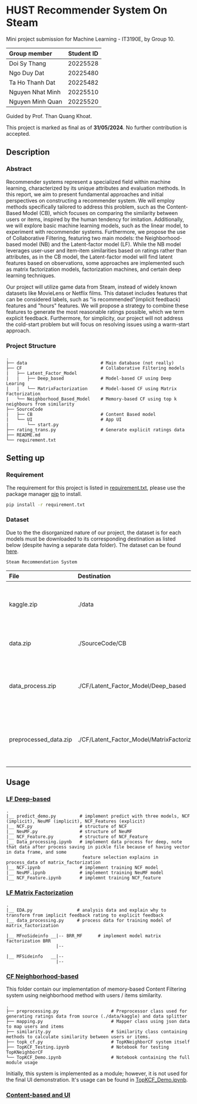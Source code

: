 # HUST Recommender System On Steam

Mini project submission for Machine Learning - IT3190E, by Group 10.

| Group member     | Student ID |
| :--------------- | :--------: |
| Doi Sy Thang     |  20225528  |
| Ngo Duy Dat      |  20225480  |
| Ta Ho Thanh Dat  |  20225482  |
| Nguyen Nhat Minh |  20225510  |
| Nguyen Minh Quan |  20225520  |

Guided by Prof. Than Quang Khoat.

This project is marked as final as of **31/05/2024**. No further contribution is accepted.

## Description

### Abstract

Recommender systems represent a specialized field within machine learning, characterized by its unique attributes and evaluation methods. In this report, we aim to present fundamental approaches and initial perspectives on constructing a recommender system. We will employ methods specifically tailored to address this problem, such as the Content-Based Model (CB), which focuses on comparing the similarity between users or items, inspired by the human tendency for imitation. Additionally, we will explore basic machine learning models, such as the linear model, to experiment with recommender systems. Furthermore, we propose the use of Collaborative Filtering, featuring two main models: the Neighborhood-based model (NB) and the Latent-factor model (LF). While the NB model leverages user-user and item-item similarities based on ratings rather than attributes, as in the CB model, the Latent-factor model will find latent features based on observations, some approaches are implemented such as matrix factorization models, factorization machines, and certain deep learning techniques.

Our project will utilize game data from Steam, instead of widely known datasets like MovieLens or Netflix films. This dataset includes features that can be considered labels, such as "is recommended"(implicit feedback) features and "hours" features. We will propose a strategy to combine these features to generate the most reasonable ratings possible, which we term explicit feedback. Furthermore, for simplicity, our project will not address the cold-start problem but will focus on resolving issues using a warm-start approach.

### Project Structure

    .
    ├── data                            # Main database (not really)
    ├── CF                              # Collaborative Filtering models
    |   ├── Latent_Factor_Model
    |   |   ├── Deep_based              # Model-based CF using Deep Learing
    |   |   └── MatrixFactorization     # Model-based CF using Matrix Factorization
    |   └── Neighborhood_Based_Model    # Memory-based CF using top k neighbours from similarity
    ├── SourceCode
    |   ├── CB                          # Content Based model
    |   └── UI                          # App UI
    |       └── start.py
    ├── rating_trans.py                 # Generate explicit ratings data
    ├── README.md
    └── requirement.txt

## Setting up

### Requirement

The requirement for this project is listed in [requirement.txt](requirement.txt), please use the package manager [pip](https://pip.pypa.io/en/stable/) to install.

```bash
pip install -r requirement.txt
```

### Dataset

Due to the the disorganized nature of our project, the dataset is for each models must be downloaded to its corresponding destination as listed below (despite having a separate data folder). The dataset can be found [here](https://husteduvn-my.sharepoint.com/:f:/g/personal/dat_tht225482_sis_hust_edu_vn/Ev0Vpc1zpzxMvNQ0ZLgRJI0BrLqyQ0uWEBUq8udKeVZGjA?e=1x14QL).

`Steam Recommendation System`

| File                  | Destination                                   | Description                                                                      |
| :-------------------- | :-------------------------------------------- | :------------------------------------------------------------------------------- |
| kaggle.zip            | ./data                                        | The original dataset that we used for this project, citation is provided.        |
| data.zip              | ./SourceCode/CB                               | Dataset used for Content-based model and UI.                                     |
| data_process.zip      | ./CF/Latent_Factor_Model/Deep_based           | Dataset used for Latent Factor Colaborative Filtering with Deep learning.        |
| preprocessed_data.zip | ./CF/Latent_Factor_Model/MatrixFactorization/ | Dataset used for Latent Factor Colaborative Filtering with Matrix Factorization. |

## Usage

### [LF Deep-based](CF/Latent_Factor_Model)
    .
    |__ predict_demo.py         # implement predict with three models, NCF (implicit), NeuMF (implicit), NCF_Features (explicit)
    |__ NCF.py                  # structure of NCF 
    |__ NeuMF.py                # structure of NeuMF
    |__ NCF_Feature.py          # structure of NCF_Feature
    |__ Data_processing.ipynb   # implement data process for deep, note that data after process saving in pickle file because of having vector in data frame, and some 
                                 feature selection explains in process_data of matrix_factorization 
    |__ NCF.ipynb               # implement training NCF model 
    |__ NeuMF.ipynb             # implement training NeuMF model 
    |__ NCF_Feature.ipynb       # implemnt training NCF_feature 
### [LF Matrix Factorization](CF/Latent_Factor_Model/MatrixFactorization)
    .
    |__ EDA.py                 # analysis data and explain why to transform from implicit feedback rating to explicit feedback 
    |__ data_processing.py     # process data for training model of matrix_factorization
    
    |__ MFnoSideinfo __|-- BRR_MF      # implement model matrix factorization BRR
                       |-- 
                       
    |__ MFSideinfo   __|--
                       |--
### [CF Neighborhood-based](CF/Neighborhood_Based_Model)

This folder contain our implementation of memory-based Content Filtering system using neighborhood method with users / items similarity.

    .
    ├── preprocessing.py                    # Preprocessor class used for generating ratings data from source (./data/kaggle) and data splitter
    ├── mapping.py                          # Mapper class using json data to map users and items
    ├── similarity.py                       # Similarity class containing methods to calculate similarity between users or items.
    ├── topk_cf.py                          # TopKNeighborCF system itself
    ├── TopKCF_Testing.ipynb                # Notebook for testing TopKNeighborCF
    └── TopKCF_Demo.ipynb                   # Notebook containing the full module usage

Initially, this system is implemented as a module; however, it is not used for the final UI demonstration. It's usage can be found in [TopKCF_Demo.ipynb](CF/Neighborhood_Based_Model/TopKCF_Demo.ipynb).

### [Content-based and UI](SourceCode)
